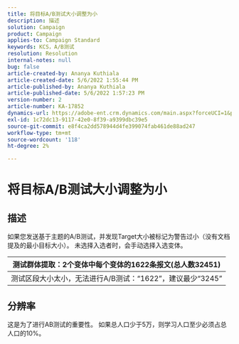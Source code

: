 ```yaml
---
title: 将目标A/B测试大小调整为小
description: 描述
solution: Campaign
product: Campaign
applies-to: Campaign Standard
keywords: KCS，A/B测试
resolution: Resolution
internal-notes: null
bug: false
article-created-by: Ananya Kuthiala
article-created-date: 5/6/2022 1:55:44 PM
article-published-by: Ananya Kuthiala
article-published-date: 5/6/2022 1:57:23 PM
version-number: 2
article-number: KA-17852
dynamics-url: https://adobe-ent.crm.dynamics.com/main.aspx?forceUCI=1&pagetype=entityrecord&etn=knowledgearticle&id=6720ed34-44cd-ec11-a7b5-0022480b639b
exl-id: 1c72dc13-9117-42e0-8f39-a9399dbc39e5
source-git-commit: e8f4ca2dd578944d4fe399074fab461de88ad247
workflow-type: tm+mt
source-wordcount: '118'
ht-degree: 2%

---
```


# 将目标A/B测试大小调整为小

## 描述


如果您发送基于主题的A/B测试，并发现Target大小被标记为警告过小（没有文档提及的最小目标大小）。 未选择入选者时，会手动选择入选变体。




| 测试群体提取：2个变体中每个变体的1622条报文(总人数32451) |
| --- |
| 测试区段大小太小，无法进行A/B测试：“1622”，建议最少“3245” |



## 分辨率


这是为了进行AB测试的重要性。 如果总人口少于5万，则学习人口至少必须占总人口的10%。

